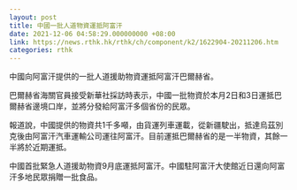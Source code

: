 ```yaml
---
layout: post
title: 中國一批人道物資運抵阿富汗
date: 2021-12-06 04:58:29.000000000 +08:00
link: https://news.rthk.hk/rthk/ch/component/k2/1622904-20211206.htm
categories: rthk
---
```


中國向阿富汗提供的一批人道援助物資運抵阿富汗巴爾赫省。

巴爾赫省海關官員接受新華社採訪時表示，中國一批物資於本月2日和3日運抵巴爾赫省邊境口岸，並將分發給阿富汗多個省份的民眾。

報道說，中國提供的物資共1千多噸，由貨運列車運載，從新疆駛出，抵達烏茲別克後由阿富汗汽車運輸公司運往阿富汗。目前運抵巴爾赫省的是一半物資，其餘一半將於近期運抵。

中國首批緊急人道援助物資9月底運抵阿富汗。中國駐阿富汗大使館近日還向阿富汗多地民眾捐贈一批食品。
